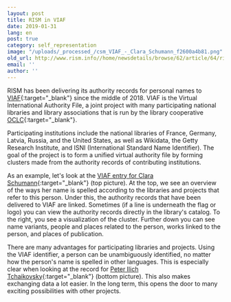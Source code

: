 ```yaml
---
layout: post
title: RISM in VIAF
date: 2019-01-31
lang: en
post: true
category: self_representation
image: "/uploads/_processed_/csm_VIAF_-_Clara_Schumann_f2600a4b81.png"
old_url: http://www.rism.info//home/newsdetails/browse/62/article/64/rism-in-viaf.html
email: ''
author: ''
---
```



RISM has been delivering its authority records for personal names to [VIAF](http://viaf.org/){:target="_blank"} since the middle of 2018. VIAF is the Virtual International Authority File, a joint project with many participating national libraries and library associations that is run by the library cooperative [OCLC](https://www.oclc.org/){:target="_blank"}.

Participating institutions include the national libraries of France, Germany, Latvia, Russia, and the United States, as well as Wikidata, the Getty Research Institute, and ISNI (International Standard Name Identifier). The goal of the project is to form a unified virtual authority file by forming clusters made from the authority records of contributing institutions.

As an example, let's look at the [VIAF entry for Clara Schumann](http://viaf.org/viaf/44499359){:target="_blank"} (top picture). At the top, we see an overview of the ways her name is spelled according to the libraries and projects that refer to this person. Under this, the authority records that have been delivered to VIAF are linked. Sometimes (if a line is underneath the flag or logo) you can view the authority records directly in the library's catalog. To the right, you see a visualization of the cluster. Further down you can see name variants, people and places related to the person, works linked to the person, and places of publication.

There are many advantages for participating libraries and projects. Using the VIAF identifier, a person can be unambiguously identified, no matter how the person's name is spelled in other languages. This is especially clear when looking at the record for [Peter Ilich Tchaikovsky](http://viaf.org/viaf/99258155){:target="_blank"} (bottom picture). This also makes exchanging data a lot easier. In the long term, this opens the door to many exciting possibilities with other projects.



<script type="text/javascript">var switchTo5x=true;</script><script type="text/javascript" src="http://w.sharethis.com/button/buttons.js"></script><script type="text/javascript">stLight.options({publisher: "9b601438-1ce1-49d8-bfd7-9cff5df54c17", doNotHash: false, doNotCopy: false, hashAddressBar: false});</script>